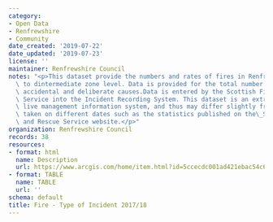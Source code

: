 ```yaml
---
category:
- Open Data
- Renfrewshire
- Community
date_created: '2019-07-22'
date_updated: '2019-07-23'
license: ''
maintainer: Renfrewshire Council
notes: "<p>This dataset provide the numbers and rates of fires in Renfrewshire down\
  \ to dintermediate zone level. Data is provided for the total number of fires, including\
  \ accidental and deliberate causes.Data is entered by the Scottish Fire and Rescue\
  \ Service into the Incident Recording System. This dataset is an extract from this\
  \ live management information system, and thus may differ slightly from other extracts\
  \ taken on different dates such as the statistics published on the\_Scottish Fire\
  \ and Rescue Service website.</p>"
organization: Renfrewshire Council
records: 38
resources:
- format: html
  name: Description
  url: https://www.arcgis.com/home/item.html?id=5ccecdc001ad421ebac54c69b23bf914
- format: TABLE
  name: TABLE
  url: ''
schema: default
title: Fire - Type of Incident 2017/18
---
```

